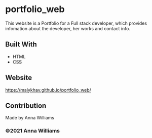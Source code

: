 # portfolio_web
This website is a Portfolio for a Full stack developer, which provides infomation about the developer, her works and contact info.

## Built With
* HTML
* CSS

## Website
https://malykhav.github.io/portfolio_web/

## Contribution
Made by Anna Williams

### ©️2021 Anna Williams

